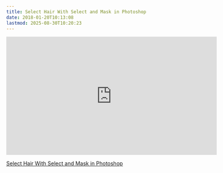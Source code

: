 ```yaml
---
title: Select Hair With Select and Mask in Photoshop
date: 2018-01-20T10:13:08
lastmod: 2025-08-30T10:20:23
---
```


<div class="video-grid">

<div class="iframe-16-9-container">
<iframe class="youTubeIframe" src="https://www.youtube.com/embed/72Qjuf7YP3g?rel=0" width="560" height="315" frameborder="0" allowfullscreen="allowfullscreen"></iframe>
</div>

</div>

[Select Hair With Select and Mask in Photoshop](https://youtu.be/72Qjuf7YP3g)
